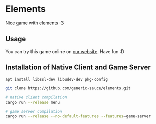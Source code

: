 # Elements
Nice game with elements :3


## Usage
You can try this game online on [our website](https://generic-sauce.de). Have fun :D

## Installation of Native Client and Game Server
```bash
apt install libssl-dev libudev-dev pkg-config

git clone https://github.com/generic-sauce/elements.git

# native client compilation
cargo run --release menu

# game server compilation
cargo run --release --no-default-features --features=game-server
```
